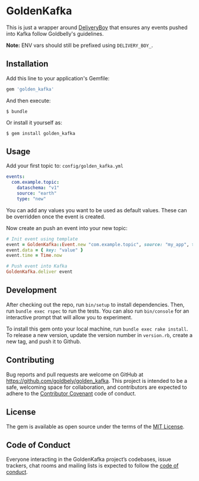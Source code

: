 # GoldenKafka

This is just a wrapper around [DeliveryBoy](https://github.com/zendesk/delivery_boy) that ensures any events pushed into Kafka follow Goldbelly's guidelines.

**Note:** ENV vars should still be prefixed using `DELIVERY_BOY_`.

## Installation

Add this line to your application's Gemfile:

```ruby
gem 'golden_kafka'
```

And then execute:

    $ bundle

Or install it yourself as:

    $ gem install golden_kafka

## Usage

Add your first topic to: `config/golden_kafka.yml`

```yml
events:
  com.example.topic:
    dataschema: "v1"
    source: "earth"
    type: "new"
```

You can add any values you want to be used as default values. These can be overridden once the event is created.

Now create an push an event into your new topic:

```ruby
# Init event using template
event = GoldenKafka::Event.new "com.example.topic", source: "my_app", type: "created"
event.data = { key: "value" }
event.time = Time.now

# Push event into Kafka
GoldenKafka.deliver event
```

## Development

After checking out the repo, run `bin/setup` to install dependencies. Then, run `bundle exec rspec` to run the tests. You can also run `bin/console` for an interactive prompt that will allow you to experiment.

To install this gem onto your local machine, run `bundle exec rake install`. To release a new version, update the version number in `version.rb`, create a new tag, and push it to Github.

## Contributing

Bug reports and pull requests are welcome on GitHub at https://github.com/goldbely/golden_kafka. This project is intended to be a safe, welcoming space for collaboration, and contributors are expected to adhere to the [Contributor Covenant](http://contributor-covenant.org) code of conduct.

## License

The gem is available as open source under the terms of the [MIT License](https://opensource.org/licenses/MIT).

## Code of Conduct

Everyone interacting in the GoldenKafka project’s codebases, issue trackers, chat rooms and mailing lists is expected to follow the [code of conduct](https://github.com/goldbely/golden_kafka/blob/master/CODE_OF_CONDUCT.md).
